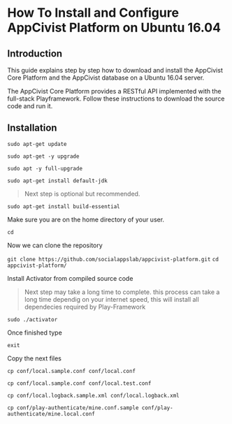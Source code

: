 # How To Install and Configure AppCivist Platform on Ubuntu 16.04

## Introduction
This guide explains step by step how to download and install the AppCivist Core Platform and the AppCivist database on a Ubuntu 16.04 server.

The AppCivist Core Platform provides a RESTful API implemented with the full-stack Playframework. Follow these instructions to download the source code and run it.

## Installation

`sudo apt-get update`

`sudo apt-get -y upgrade`

`sudo apt -y full-upgrade`

`sudo apt-get install default-jdk`

> Next step is optional but recommended.


`sudo apt-get install build-essential`

Make sure you are on the home directory of your user.

`cd`

Now we can clone the repository

`git clone https://github.com/socialappslab/appcivist-platform.git`
`cd appcivist-platform/`

Install Activator from compiled source code

> Next step may take a long time to complete. this process can take a long time dependig on your internet speed, this will install all dependecies required by Play-Framework


`sudo ./activator`

Once finished type 

`exit`

Copy the next files 

`cp conf/local.sample.conf conf/local.conf`

`cp conf/local.sample.conf conf/local.test.conf`
 
 `cp conf/local.logback.sample.xml conf/local.logback.xml`
 
 `cp conf/play-authenticate/mine.conf.sample conf/play-authenticate/mine.local.conf`




